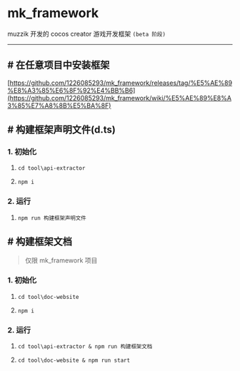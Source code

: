 # mk_framework

muzzik 开发的 cocos creator 游戏开发框架 `(beta 阶段)`

<!-- 路线图：https://trello.com/b/ILu6BXyX/trade-offs -->

---

## # 在任意项目中安装框架

[https://github.com/1226085293/mk_framework/releases/tag/%E5%AE%89%E8%A3%85%E6%8F%92%E4%BB%B6](https://github.com/1226085293/mk_framework/wiki/%E5%AE%89%E8%A3%85%E7%A8%8B%E5%BA%8F)

## # 构建框架声明文件(d.ts)

### 1. 初始化

1. `cd tool\api-extractor`

2. `npm i`

### 2. 运行

1. `npm run 构建框架声明文件`

## # 构建框架文档
> 仅限 mk_framework 项目

### 1. 初始化

1. `cd tool\doc-website`

2. `npm i`

### 2. 运行

1. `cd tool\api-extractor & npm run 构建框架文档`

2. `cd tool\doc-website & npm run start`
